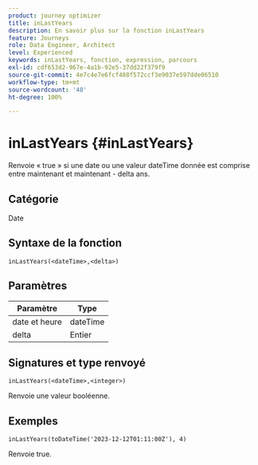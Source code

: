 ```yaml
---
product: journey optimizer
title: inLastYears
description: En savoir plus sur la fonction inLastYears
feature: Journeys
role: Data Engineer, Architect
level: Experienced
keywords: inLastYears, fonction, expression, parcours
exl-id: cdf653d2-967e-4a1b-92e5-37dd22f379f9
source-git-commit: 4e7c4e7e6fcf488f572ccf3e9037e597dde06510
workflow-type: tm+mt
source-wordcount: '48'
ht-degree: 100%

---
```


# inLastYears {#inLastYears}

Renvoie « true » si une date ou une valeur dateTime donnée est comprise entre maintenant et maintenant - delta ans.

## Catégorie

Date

## Syntaxe de la fonction

`inLastYears(<dateTime>,<delta>)`

## Paramètres

| Paramètre | Type |
|-----------|------------------|
| date et heure | dateTime |
| delta | Entier |

## Signatures et type renvoyé

`inLastYears(<dateTime>,<integer>)`

Renvoie une valeur booléenne.

## Exemples

`inLastYears(toDateTime('2023-12-12T01:11:00Z'), 4)`

Renvoie true.
